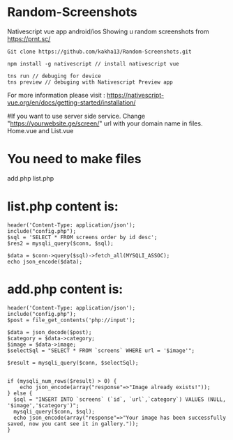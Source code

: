 # Random-Screenshots
Nativescript vue app android/ios Showing u random screenshots from https://prnt.sc/
```
Git clone https://github.com/kakha13/Random-Screenshots.git

npm install -g nativescript // install nativescript vue 

tns run // debuging for device
tns preview // debuging with Nativescript Preview app
```
For more information please visit : https://nativescript-vue.org/en/docs/getting-started/installation/

#If you want to use server side service.
Change "https://yourwebsite.ge/screen/" url with your domain name in files. Home.vue and List.vue

# You need to make files

add.php
list.php

# list.php content is:
```
header('Content-Type: application/json');
include("config.php");
$sql = 'SELECT * FROM screens order by id desc';
$res2 = mysqli_query($conn, $sql); 

$data = $conn->query($sql)->fetch_all(MYSQLI_ASSOC);
echo json_encode($data);
```

# add.php content is:
```
header('Content-Type: application/json');
include("config.php");
$post = file_get_contents('php://input');

$data = json_decode($post);
$category = $data->category;
$image = $data->image;
$selectSql = "SELECT * FROM `screens` WHERE url = '$image'";

$result = mysqli_query($conn, $selectSql);


if (mysqli_num_rows($result) > 0) {
	echo json_encode(array("response"=>"Image already exists!"));
} else {
  $sql = "INSERT INTO `screens` (`id`, `url`,`category`) VALUES (NULL,  '$image','$category')";
  mysqli_query($conn, $sql); 	
  echo json_encode(array("response"=>"Your image has been successfully saved, now you cant see it in gallery."));
}
```
